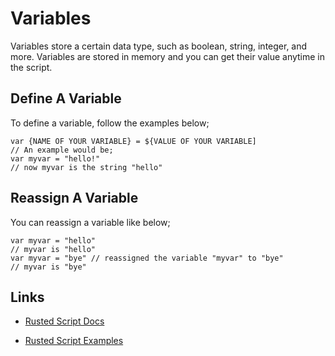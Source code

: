 # Variables

Variables store a certain data type, such as boolean, string, integer, and more. Variables are stored in memory and you can get their value anytime in the script.

## Define A Variable

To define a variable, follow the examples below;

```rusted
var {NAME OF YOUR VARIABLE} = ${VALUE OF YOUR VARIABLE]
// An example would be;
var myvar = "hello!"
// now myvar is the string "hello"
```

## Reassign A Variable

You can reassign a variable like below;

```rusted
var myvar = "hello"
// myvar is "hello"
var myvar = "bye" // reassigned the variable "myvar" to "bye"
// myvar is "bye"
```

## Links

- [Rusted Script Docs](https://github.com/Rusted-Script/Rusted-Script/tree/master/docs)

- [Rusted Script Examples](https://github.com/Rusted-Script/Rusted-Script/tree/master/examples)
